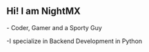 <h2>Hi! I am NightMX</h2>
<p>- Coder, Gamer and a Sporty Guy</p>
<p>-I specialize in Backend Development in Python<p>